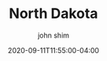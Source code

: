 ---
date: 2020-09-11T11:55:00-04:00
title: "North Dakota"
seo_title: "Contact North Dakota Governor"
description: Contact North Dakota Governor
author: john shim
url: /north-dakota/
weight: 1
---